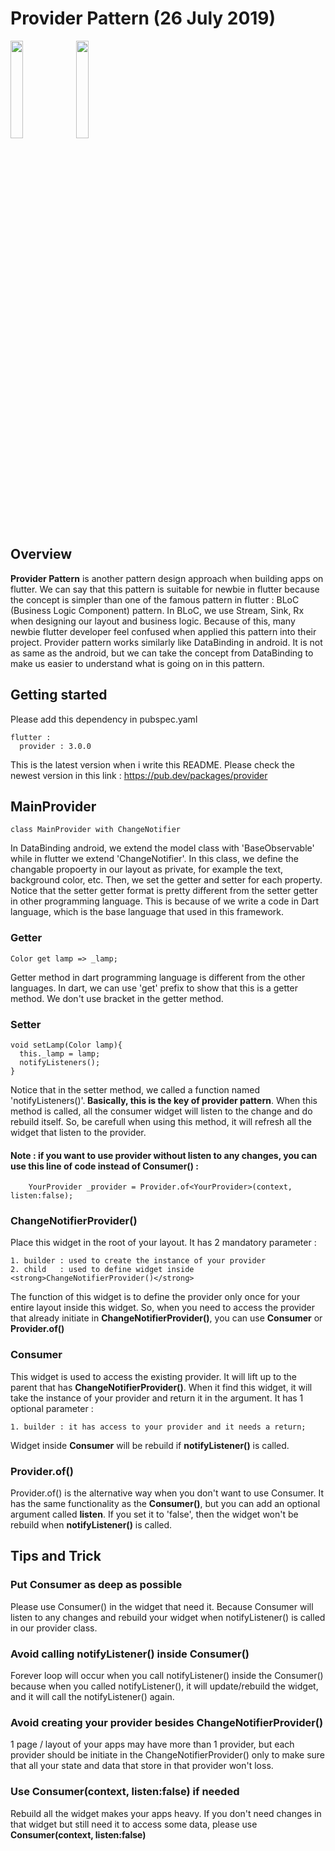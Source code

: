 # Provider Pattern (26 July 2019)
<img src="https://user-images.githubusercontent.com/48744669/61939475-8cf42100-afbd-11e9-8eed-dbbdde1cabeb.png" width="20%"/>
<img src="https://user-images.githubusercontent.com/48744669/61939476-8cf42100-afbd-11e9-8e59-44a0b72fa32f.png" width="20%"/>

## Overview
<b>Provider Pattern</b> is another pattern design approach when building apps on flutter. We can say that this pattern is suitable for newbie in flutter because the concept is simpler than one of the famous pattern in flutter : BLoC (Business Logic Component) pattern. In BLoC, we use Stream, Sink, Rx when designing our layout and business logic. Because of this, many newbie flutter developer feel confused when applied this pattern into their project. Provider pattern works similarly like DataBinding in android. It is not as same as the android, but we can take the concept from DataBinding to make us easier to understand what is going on in this pattern.

## Getting started
Please add this dependency in pubspec.yaml

    flutter :
      provider : 3.0.0
      
This is the latest version when i write this README. Please check the newest version in this link : https://pub.dev/packages/provider

## MainProvider

    class MainProvider with ChangeNotifier
    
In DataBinding android, we extend the model class with 'BaseObservable' while in flutter we extend 'ChangeNotifier'. In this class, we  define the changable propoerty in our layout as private, for example the text, background color, etc. Then, we set the getter and setter for each property. Notice that the setter getter format is pretty different from the setter getter in other programming language. This is because of we write a code in Dart language, which is the base language that used in this framework.

### Getter
    Color get lamp => _lamp;
    
Getter method in dart programming language is different from the other languages. In dart, we can use 'get' prefix to show that this is a getter method. We don't use bracket in the getter method.
    
### Setter
    void setLamp(Color lamp){
      this._lamp = lamp;
      notifyListeners();
    }

Notice that in the setter method, we called a function named 'notifyListeners()'.<strong> Basically, this is the key of provider pattern</strong>. When this method is called, all the consumer widget will listen to the change and do rebuild itself. So, be carefull when using this method, it will refresh all the widget that listen to the provider.
#### Note : if you want to use provider without listen to any changes, you can use this line of code instead of Consumer() :
        YourProvider _provider = Provider.of<YourProvider>(context, listen:false);

### ChangeNotifierProvider()
Place this widget in the root of your layout. It has 2 mandatory parameter :

    1. builder : used to create the instance of your provider
    2. child   : used to define widget inside <strong>ChangeNotifierProvider()</strong>
    
The function of this widget is to define the provider only once for your entire layout inside this widget. So, when you need to access the provider that already initiate in <strong>ChangeNotifierProvider()</strong>, you can use <strong>Consumer</strong> or <strong>Provider.of()</strong>

### Consumer
This widget is used to access the existing provider. It will lift up to the parent that has <strong>ChangeNotifierProvider()</strong>. When it find this widget, it will take the instance of your provider and return it in the argument. It has 1 optional parameter :

    1. builder : it has access to your provider and it needs a return;
    
Widget inside <strong>Consumer</strong> will be rebuild if <strong>notifyListener()</strong> is called.

### Provider.of()
Provider.of() is the alternative way when you don't want to use Consumer. It has the same functionality as the <strong>Consumer()</strong>, but you can add an optional argument called <strong>listen</strong>. If you set it to 'false', then the widget won't be rebuild when <strong>notifyListener()</strong> is called.

## Tips and Trick
### Put Consumer as deep as possible
Please use Consumer() in the widget that need it. Because Consumer will listen to any changes and rebuild your widget when notifyListener() is called in our provider class.

### Avoid calling notifyListener() inside Consumer()
Forever loop will occur when you call notifyListener() inside the Consumer() because when you called notifyListener(), it will update/rebuild the widget, and it will call the notifyListener() again.

### Avoid creating your provider besides ChangeNotifierProvider()
1 page / layout of your apps may have more than 1 provider, but each provider should be initiate in the ChangeNotifierProvider() only to make sure that all your state and data that store in that provider won't loss.

### Use Consumer(context, listen:false) if needed
Rebuild all the widget makes your apps heavy. If you don't need changes in that widget but still need it to access some data, please use <strong>Consumer(context, listen:false)</strong>



